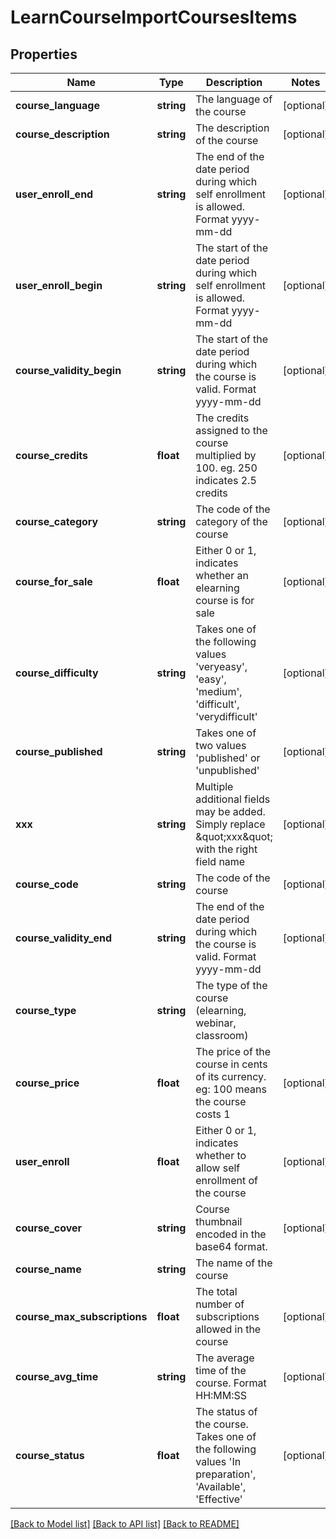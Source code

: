 # LearnCourseImportCoursesItems

## Properties
Name | Type | Description | Notes
------------ | ------------- | ------------- | -------------
**course_language** | **string** | The language of the course | [optional] 
**course_description** | **string** | The description of the course | [optional] 
**user_enroll_end** | **string** | The end of the date period during which self enrollment is allowed. Format yyyy-mm-dd | [optional] 
**user_enroll_begin** | **string** | The start of the date period during which self enrollment is allowed. Format yyyy-mm-dd | [optional] 
**course_validity_begin** | **string** | The start of the date period during which the course is valid. Format yyyy-mm-dd | [optional] 
**course_credits** | **float** | The credits assigned to the course multiplied by 100. eg. 250 indicates 2.5 credits | [optional] 
**course_category** | **string** | The code of the category of the course | [optional] 
**course_for_sale** | **float** | Either 0 or 1, indicates whether an elearning course is for sale | [optional] 
**course_difficulty** | **string** | Takes one of the following values &#39;veryeasy&#39;, &#39;easy&#39;, &#39;medium&#39;, &#39;difficult&#39;, &#39;verydifficult&#39; | [optional] 
**course_published** | **string** | Takes one of two values &#39;published&#39; or &#39;unpublished&#39; | [optional] 
**xxx** | **string** | Multiple additional fields may be added. Simply replace &amp;quot;xxx&amp;quot; with the right field name | [optional] 
**course_code** | **string** | The code of the course | [optional] 
**course_validity_end** | **string** | The end of the date period during which the course is valid. Format yyyy-mm-dd | [optional] 
**course_type** | **string** | The type of the course (elearning, webinar, classroom) | 
**course_price** | **float** | The price of the course in cents of its currency. eg: 100 means the course costs 1 | [optional] 
**user_enroll** | **float** | Either 0 or 1, indicates whether to allow self enrollment of the course | [optional] 
**course_cover** | **string** | Course thumbnail encoded in the base64 format. | [optional] 
**course_name** | **string** | The name of the course | 
**course_max_subscriptions** | **float** | The total number of subscriptions allowed in the course | [optional] 
**course_avg_time** | **string** | The average time of the course. Format HH:MM:SS | [optional] 
**course_status** | **float** | The status of the course. Takes one of the following values &#39;In preparation&#39;, &#39;Available&#39;, &#39;Effective&#39; | [optional] 

[[Back to Model list]](../README.md#documentation-for-models) [[Back to API list]](../README.md#documentation-for-api-endpoints) [[Back to README]](../README.md)


